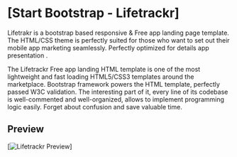 # [Start Bootstrap - Lifetrackr]

Lifetrakr is a bootstrap based responsive & Free app landing page template. The HTML/CSS theme is perfectly suited for those who want to set out their mobile app marketing seamlessly. Perfectly optimized for details app presentation .

The Lifetrackr Free app landing HTML template is one of the most lightweight and fast loading HTML5/CSS3 templates around the marketplace. Bootstrap  framework powers the HTML template, perfectly passed W3C validation. The interesting part of it, every line of its codebase is well-commented and well-organized, allows to implement programming logic easily. Forget about confusion and save valuable time.
## Preview

[![Lifetrackr Preview](https://themefisher.com/wp-content/uploads/edd/2019/04/Life-Trakr.jpg)]




